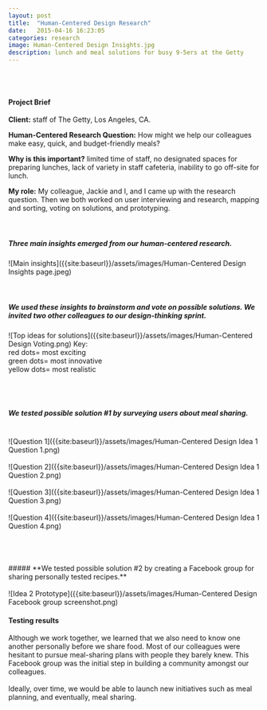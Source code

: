 ```yaml
---
layout: post
title:  "Human-Centered Design Research"
date:   2015-04-16 16:23:05
categories: research
image: Human-Centered Design Insights.jpg
description: lunch and meal solutions for busy 9-5ers at the Getty
---
```

<br>
<br>

#### Project Brief
**Client:** staff of The Getty, Los Angeles, CA. <br>

**Human-Centered Research Question:** How might we help our colleagues make easy, quick, and budget-friendly meals? <br>

**Why is this important?** limited time of staff, no designated spaces for preparing lunches, lack of variety in staff cafeteria, inability to go off-site for lunch. <br>

**My role:** My colleague, Jackie and I, and I came up with the research question. Then we both worked on user interviewing and research, mapping and sorting, voting on solutions, and prototyping.
<br>
<br>
<br>

##### **Three main insights emerged from our human-centered research.**

![Main insights]({{site:baseurl}}/assets/images/Human-Centered Design Insights page.jpeg)
<br>
<br>
<br>

##### **We used these insights to brainstorm and vote on possible solutions. We invited two other colleagues to our design-thinking sprint.**
![Top ideas for solutions]({{site:baseurl}}/assets/images/Human-Centered Design Voting.png)
Key: <br>
red dots= most exciting <br>
green dots= most innovative <br>
yellow dots= most realistic <br>
<br>
<br>
<br>

##### **We tested possible solution #1 by surveying users about meal sharing.** <br>
<br>
![Question 1]({{site:baseurl}}/assets/images/Human-Centered Design Idea 1 Question 1.png) <br>
<br>
![Question 2]({{site:baseurl}}/assets/images/Human-Centered Design Idea 1 Question 2.png) <br>
<br>
![Question 3]({{site:baseurl}}/assets/images/Human-Centered Design Idea 1 Question 3.png) <br>
<br>
![Question 4]({{site:baseurl}}/assets/images/Human-Centered Design Idea 1 Question 4.png) <br>
<br>
<br>
<br>
<br>
##### **We tested possible solution #2 by creating a Facebook group for sharing personally tested recipes.** <br>
<br>
![Idea 2 Prototype]({{site:baseurl}}/assets/images/Human-Centered Design Facebook group screenshot.png)<br>

#### Testing results <br>
Although we work together, we learned that we also need to know one another personally before we share food. Most of our colleagues were hesitant to pursue meal-sharing plans with people they barely knew. This Facebook group was the initial step in building a community amongst our colleagues. <br>
<br>
Ideally, over time, we would be able to launch new initiatives such as meal planning, and eventually, meal sharing.
